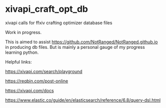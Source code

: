 # xivapi_craft_opt_db
xivapi calls for ffxiv crafting optimizer database files 

Work in progress.

This is aimed to assist https://github.com/NotRanged/NotRanged.github.io in producing db files. 
But is mainly a personal gauge of my progress learning python.


Helpful links:

https://xivapi.com/search/playground 

https://reqbin.com/post-online 

https://xivapi.com/docs

https://www.elastic.co/guide/en/elasticsearch/reference/6.8/query-dsl.html
